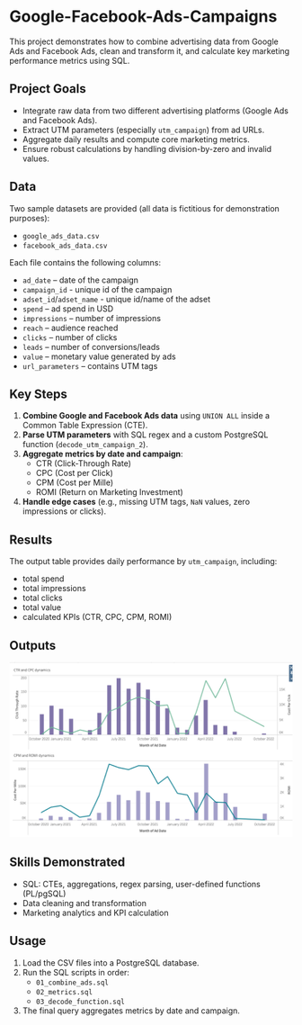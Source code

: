 # Google-Facebook-Ads-Campaigns
This project demonstrates how to combine advertising data from Google Ads and Facebook Ads, clean and transform it, and calculate key marketing performance metrics using SQL.

## Project Goals
- Integrate raw data from two different advertising platforms (Google Ads and Facebook Ads).
- Extract UTM parameters (especially `utm_campaign`) from ad URLs.
- Aggregate daily results and compute core marketing metrics.
- Ensure robust calculations by handling division-by-zero and invalid values.

## Data
Two sample datasets are provided (all data is fictitious for demonstration purposes):
- `google_ads_data.csv`
- `facebook_ads_data.csv`

Each file contains the following columns:
- `ad_date` – date of the campaign
- `campaign_id` - unique id of the campaign
- `adset_id`/`adset_name` - unique id/name of the adset
- `spend` – ad spend in USD
- `impressions` – number of impressions
- `reach` – audience reached
- `clicks` – number of clicks
- `leads` – number of conversions/leads
- `value` – monetary value generated by ads
- `url_parameters` – contains UTM tags

## Key Steps
1. **Combine Google and Facebook Ads data** using `UNION ALL` inside a Common Table Expression (CTE).
2. **Parse UTM parameters** with SQL regex and a custom PostgreSQL function (`decode_utm_campaign_2`).
3. **Aggregate metrics by date and campaign**:
   - CTR (Click-Through Rate)
   - CPC (Cost per Click)
   - CPM (Cost per Mille)
   - ROMI (Return on Marketing Investment)
4. **Handle edge cases** (e.g., missing UTM tags, `NaN` values, zero impressions or clicks).

## Results
The output table provides daily performance by `utm_campaign`, including:
- total spend
- total impressions
- total clicks
- total value
- calculated KPIs (CTR, CPC, CPM, ROMI)

## Outputs
![Dashboard](Dashboard.png)




## Skills Demonstrated
- SQL: CTEs, aggregations, regex parsing, user-defined functions (PL/pgSQL)
- Data cleaning and transformation
- Marketing analytics and KPI calculation

## Usage
1. Load the CSV files into a PostgreSQL database.
2. Run the SQL scripts in order:
   - `01_combine_ads.sql`
   - `02_metrics.sql`
   - `03_decode_function.sql`
3. The final query aggregates metrics by date and campaign.
